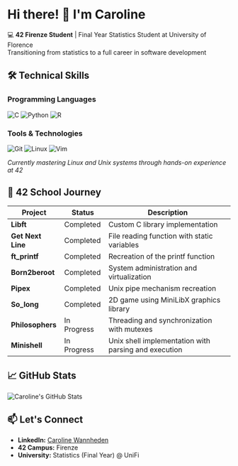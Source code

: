 # Hi there! 👋 I'm Caroline

💻 **42 Firenze Student** | Final Year Statistics Student at University of Florence  
Transitioning from statistics to a full career in software development

## 🛠️ Technical Skills

### Programming Languages
![C](https://img.shields.io/badge/C-00599C?style=for-the-badge&logo=c&logoColor=white)
![Python](https://img.shields.io/badge/Python-3776AB?style=for-the-badge&logo=python&logoColor=white)
![R](https://img.shields.io/badge/R-276DC3?style=for-the-badge&logo=r&logoColor=white)

### Tools & Technologies
![Git](https://img.shields.io/badge/Git-F05032?style=for-the-badge&logo=git&logoColor=white)
![Linux](https://img.shields.io/badge/Linux-FCC624?style=for-the-badge&logo=linux&logoColor=black)
![Vim](https://img.shields.io/badge/VIM-019733?style=for-the-badge&logo=vim&logoColor=white)

*Currently mastering Linux and Unix systems through hands-on experience at 42*

## 🏫 42 School Journey

| Project | Status | Description |
|---------|---------|-------------|
| **Libft** | Completed | Custom C library implementation |
| **Get Next Line** | Completed | File reading function with static variables |
| **ft_printf** | Completed | Recreation of the printf function |
| **Born2beroot** | Completed | System administration and virtualization |
| **Pipex** | Completed | Unix pipe mechanism recreation |
| **So_long** | Completed | 2D game using MiniLibX graphics library |
| **Philosophers** | In Progress | Threading and synchronization with mutexes |
| **Minishell** | In Progress | Unix shell implementation with parsing and execution |


## 📈 GitHub Stats

![Caroline's GitHub Stats](https://github-readme-stats.vercel.app/api?username=carowann&show_icons=true&theme=radical)

## 📫 Let's Connect

- **LinkedIn:** [Caroline Wannheden](https://www.linkedin.com/in/caroline-wannheden)
- **42 Campus:** Firenze
- **University:** Statistics (Final Year) @ UniFi
